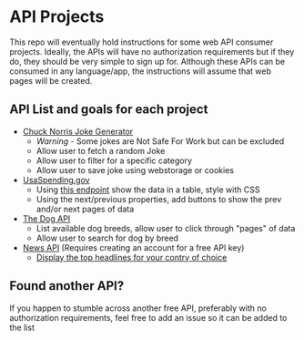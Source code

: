 # API Projects
This repo will eventually hold instructions for some web API consumer projects. Ideally, the APIs will have no
authorization requirements but if they do, they should be very simple to sign up for.
Although these APIs can be consumed in any language/app, the instructions will assume that web pages will be created.

## API List and goals for each project
- [Chuck Norris Joke Generator](/Instructions/ChuckNorrisJokeAPI.md)
    - *Warning* - Some jokes are Not Safe For Work but can be excluded
    - Allow user to fetch a random Joke
    - Allow user to filter for a specific category
    - Allow user to save joke using webstorage or cookies
- [UsaSpending.gov](https://api.usaspending.gov/docs/intro-tutorial)
    - Using [this endpoint](https://api.usaspending.gov/api/v2/references/glossary/?limit=10) show the data in a table, style with CSS
    - Using the next/previous properties, add buttons to show the prev and/or next pages of data
- [The Dog API](https://docs.thedogapi.com/api-reference/)
    - List available dog breeds, allow user to click through "pages" of data
    - Allow user to search for dog by breed
- [News API](https://newsapi.org/) (Requires creating an account for a free API key)
    - [Display the top headlines for your contry of choice](https://newsapi.org/docs/endpoints/top-headlines)


## Found another API?
If you happen to stumble across another free API, preferably with no authorization requirements, feel free to add an issue so it can be added to the list
